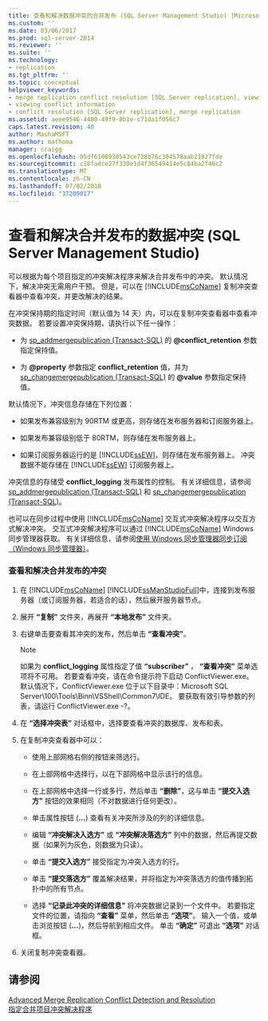 ```yaml
---
title: 查看和解决数据冲突的合并发布 (SQL Server Management Studio) |Microsoft Docs
ms.custom: ''
ms.date: 03/06/2017
ms.prod: sql-server-2014
ms.reviewer: ''
ms.suite: ''
ms.technology:
- replication
ms.tgt_pltfrm: ''
ms.topic: conceptual
helpviewer_keywords:
- merge replication conflict resolution [SQL Server replication], viewing conflicts
- viewing conflict information
- conflict resolution [SQL Server replication], merge replication
ms.assetid: aeee9546-4480-49f9-8b1e-c71da1f056c7
caps.latest.revision: 40
author: MashaMSFT
ms.author: mathoma
manager: craigg
ms.openlocfilehash: 95df6108930543ce728b76c304578aab21927fde
ms.sourcegitcommit: c18fadce27f330e1d4f36549414e5c84ba2f46c2
ms.translationtype: MT
ms.contentlocale: zh-CN
ms.lasthandoff: 07/02/2018
ms.locfileid: "37209017"
---
```

# <a name="view-and-resolve-data-conflicts-for-merge-publications-sql-server-management-studio"></a>查看和解决合并发布的数据冲突 (SQL Server Management Studio)
  可以根据为每个项目指定的冲突解决程序来解决合并发布中的冲突。 默认情况下，解决冲突无需用户干预。 但是，可以在 [!INCLUDE[msCoName](../../includes/msconame-md.md)] 复制冲突查看器中查看冲突，并更改解决的结果。  
  
 在冲突保持期的指定时间（默认值为 14 天）内，可以在复制冲突查看器中查看冲突数据。 若要设置冲突保持期，请执行以下任一操作：  
  
-   为 [sp_addmergepublication (Transact-SQL)](/sql/relational-databases/system-stored-procedures/sp-addmergepublication-transact-sql) 的 **@conflict_retention** 参数指定保持值。  
  
-   为 **@property** 参数指定 **conflict_retention** 值，并为 [sp_changemergepublication (Transact-SQL)](/sql/relational-databases/system-stored-procedures/sp-changemergepublication-transact-sql) 的 **@value** 参数指定保持值。  
  
 默认情况下，冲突信息存储在下列位置：  
  
-   如果发布兼容级别为 90RTM 或更高，则存储在发布服务器和订阅服务器上。  
  
-   如果发布兼容级别低于 80RTM，则存储在发布服务器上。  
  
-   如果订阅服务器运行的是 [!INCLUDE[ssEW](../../includes/ssew-md.md)]，则存储在发布服务器上。 冲突数据不能存储在 [!INCLUDE[ssEW](../../includes/ssew-md.md)] 订阅服务器上。  
  
 冲突信息的存储受 **conflict_logging** 发布属性的控制。 有关详细信息，请参阅 [sp_addmergepublication (Transact-SQL)](/sql/relational-databases/system-stored-procedures/sp-addmergepublication-transact-sql) 和 [sp_changemergepublication (Transact-SQL)](/sql/relational-databases/system-stored-procedures/sp-changemergepublication-transact-sql)。  
  
 也可以在同步过程中使用 [!INCLUDE[msCoName](../../includes/msconame-md.md)] 交互式冲突解决程序以交互方式解决冲突。 交互式冲突解决程序可以通过 [!INCLUDE[msCoName](../../includes/msconame-md.md)] Windows 同步管理器获取。 有关详细信息，请参阅[使用 Windows 同步管理器同步订阅（Windows 同步管理器）](synchronize-a-subscription-using-windows-synchronization-manager.md)。  
  
### <a name="to-view-and-resolve-conflicts-for-merge-publications"></a>查看和解决合并发布的冲突  
  
1.  在 [!INCLUDE[msCoName](../../includes/msconame-md.md)] [!INCLUDE[ssManStudioFull](../../includes/ssmanstudiofull-md.md)]中，连接到发布服务器（或订阅服务器，若适合的话），然后展开服务器节点。  
  
2.  展开 **“复制”** 文件夹，再展开 **“本地发布”** 文件夹。  
  
3.  右键单击要查看其冲突的发布，然后单击 **“查看冲突”**。  
  
    > [!NOTE]  
    >  如果为 **conflict_logging** 属性指定了值 **“subscriber”** ， **“查看冲突”** 菜单选项将不可用。 若要查看冲突，请在命令提示符下启动 ConflictViewer.exe。 默认情况下，ConflictViewer.exe 位于以下目录中：Microsoft SQL Server\100\Tools\Binn\VSShell\Common7\IDE。 要获取有效引导参数的列表，请运行 ConflictViewer.exe -?。  
  
4.  在 **“选择冲突表”** 对话框中，选择要查看冲突的数据库、发布和表。  
  
5.  在复制冲突查看器中可以：  
  
    -   使用上部网格右侧的按钮来筛选行。  
  
    -   在上部网格中选择行，以在下部网格中显示该行的信息。  
  
    -   在上部网格中选择一行或多行，然后单击 **“删除”**，这与单击 **“提交入选方”** 按钮的效果相同（不对数据进行任何更改）。  
  
    -   单击属性按钮 (**...**) 查看有关冲突所涉及的列的详细信息。  
  
    -   编辑 **“冲突解决入选方”** 或 **“冲突解决落选方”** 列中的数据，然后再提交数据（如果列为灰色，则数据为只读）。  
  
    -   单击 **“提交入选方”** 接受指定为冲突入选方的行。  
  
    -   单击 **“提交落选方”** 覆盖解决结果，并将指定为冲突落选方的值传播到拓扑中的所有节点。  
  
    -   选择 **“记录此冲突的详细信息”** 将冲突数据记录到一个文件中。 若要指定文件的位置，请指向 **“查看”** 菜单，然后单击 **“选项”**。 输入一个值，或单击浏览按钮 (**...**)，然后导航到相应文件。 单击 **“确定”** 可退出 **“选项”** 对话框。  
  
6.  关闭复制冲突查看器。  
  
## <a name="see-also"></a>请参阅  
 [Advanced Merge Replication Conflict Detection and Resolution](merge/advanced-merge-replication-conflict-detection-and-resolution.md)   
 [指定合并项目冲突解决程序](publish/specify-a-merge-article-resolver.md)  
  
  
